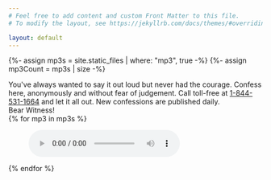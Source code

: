 ```yaml
---
# Feel free to add content and custom Front Matter to this file.
# To modify the layout, see https://jekyllrb.com/docs/themes/#overriding-theme-defaults

layout: default
---
```


{%- assign mp3s = site.static_files | where: "mp3", true -%}
{%- assign mp3Count = mp3s | size -%}

<div class="intro">
    You've always wanted to say it out loud but never had the courage. 
    Confess here, anonymously and without fear of judgement. 
    Call toll-free at <a href="tel:1-844-531-1664">1-844-531-1664</a> and let it all out. 
    New confessions are published daily.
</div>

<div class="entry-container">
<div class="entry-header gothic">Bear Witness!</div>
{% for mp3 in mp3s %}
    <div class="entry">
        <figure class="audio-figure">
            <audio controls src="{{ mp3.path }}" class="audio-player">
                <a href="{{ mp3.path }}">Download audio</a>  
            </audio>
        </figure>
    </div>
{% endfor %}
</div>
